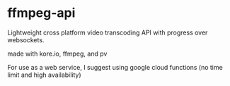 # ffmpeg-api
Lightweight cross platform video transcoding API with progress over websockets.

made with kore.io, ffmpeg, and pv

For use as a web service, I suggest using google cloud functions (no time limit and high availability)
